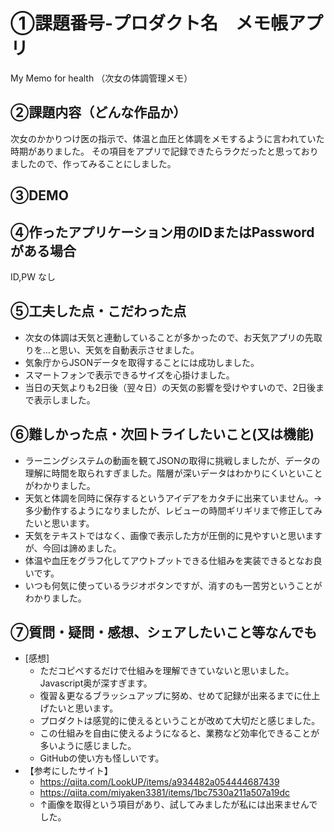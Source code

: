 # ①課題番号-プロダクト名　メモ帳アプリ

My Memo for health （次女の体調管理メモ）

## ②課題内容（どんな作品か）

次女のかかりつけ医の指示で、体温と血圧と体調をメモするように言われていた時期がありました。
その項目をアプリで記録できたらラクだったと思っておりましたので、作ってみることにしました。

## ③DEMO


## ④作ったアプリケーション用のIDまたはPasswordがある場合

ID,PW なし

## ⑤工夫した点・こだわった点

- 次女の体調は天気と連動していることが多かったので、お天気アプリの先取りを…と思い、天気を自動表示させました。
- 気象庁からJSONデータを取得することには成功しました。
- スマートフォンで表示できるサイズを心掛けました。
- 当日の天気よりも2日後（翌々日）の天気の影響を受けやすいので、2日後まで表示しました。

## ⑥難しかった点・次回トライしたいこと(又は機能)

- ラーニングシステムの動画を観てJSONの取得に挑戦しましたが、データの理解に時間を取られすぎました。階層が深いデータはわかりにくいといことがわかりました。
- 天気と体調を同時に保存するというアイデアをカタチに出来ていません。→多少動作するようになりましたが、レビューの時間ギリギリまで修正してみたいと思います。
- 天気をテキストではなく、画像で表示した方が圧倒的に見やすいと思いますが、今回は諦めました。
- 体温や血圧をグラフ化してアウトプットできる仕組みを実装できるとなお良いです。
- いつも何気に使っているラジオボタンですが、消すのも一苦労ということがわかりました。

## ⑦質問・疑問・感想、シェアしたいこと等なんでも

- [感想]
  - ただコピペするだけで仕組みを理解できていないと思いました。Javascript奥が深すぎます。
  - 復習＆更なるブラッシュアップに努め、せめて記録が出来るまでに仕上げたいと思います。
  - プロダクトは感覚的に使えるということが改めて大切だと感じました。
  - この仕組みを自由に使えるようになると、業務など効率化できることが多いように感じました。
  - GitHubの使い方も怪しいです。
- 【参考にしたサイト】
  - https://qiita.com/LookUP/items/a934482a054444687439
  - https://qiita.com/miyaken3381/items/1bc7530a211a507a19dc
  - ↑画像を取得という項目があり、試してみましたが私には出来ませんでした。

